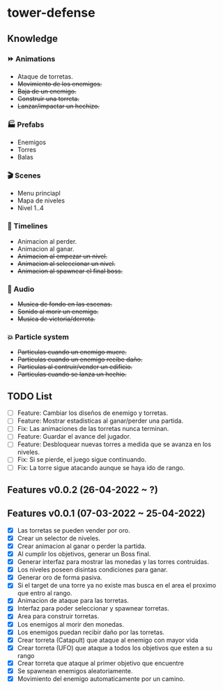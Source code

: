 # tower-defense

## Knowledge
### :fast_forward: Animations
- Ataque de torretas.
- ~~Movimiento de los enemigos.~~
- ~~Baja de un enemigo.~~
- ~~Construir una torreta.~~
- ~~Lanzar/impactar un hechizo.~~
### :factory: Prefabs
- Enemigos
- Torres
- Balas
### :clapper: Scenes
- Menu princiapl
- Mapa de niveles
- Nivel 1..4
### :cinema: Timelines
- Animacion al perder.
- Animacion al ganar.
- ~~Animacion al empezar un nivel.~~
- ~~Animacion al seleccionar un nivel.~~
- ~~Animacion al spawnear el final boss.~~
### :musical_keyboard: Audio
- ~~Musica de fondo en las escenas.~~
- ~~Sonido al morir un enemigo.~~
- ~~Musica de victoria/derrota.~~
### :collision: Particle system
- ~~Particulas cuando un enemigo muere.~~
- ~~Particulas cuando un enemigo recibe daño.~~
- ~~Particulas al contruir/vender un edificio.~~
- ~~Particulas cuando se lanza un hechio.~~


## TODO List

- [ ] Feature: Cambiar los diseños de enemigo y torretas.
- [ ] Feature: Mostrar estadisticas al ganar/perder una partida.
- [ ] Fix: Las animaciones de las torretas nunca terminan.
- [ ] Feature: Guardar el avance del jugador.
- [ ] Feature: Desbloquear nuevas torres a medida que se avanza en los niveles.
- [ ] Fix: Si se pierde, el juego sigue continuando.
- [ ] Fix: La torre sigue atacando aunque se haya ido de rango.

## Features v0.0.2 (26-04-2022 ~ ?)

## Features v0.0.1 (07-03-2022 ~ 25-04-2022)

- [x] Las torretas se pueden vender por oro.
- [x] Crear un selector de niveles.
- [x] Crear animacion al ganar o perder la partida.
- [x] Al cumplir los objetivos, generar un Boss final.
- [x] Generar interfaz para mostrar las monedas y las torres contruidas.
- [x] Los niveles poseen disintas condiciones para ganar.
- [x] Generar oro de forma pasiva.
- [x] Si el target de una torre ya no existe mas busca en el area el proximo que entro al rango.
- [x] Animacion de ataque para las torretas.
- [x] Interfaz para poder seleccionar y spawnear torretas.
- [x] Area para construir torretas.
- [x] Los enemigos al morir den monedas.
- [x] Los enemigos puedan recibir daño por las torretas.
- [x] Crear torreta (Catapult) que ataque al enemigo con mayor vida
- [x] Crear torreta (UFO) que ataque a todos los objetivos que esten a su rango
- [x] Crear torreta que ataque al primer objetivo que encuentre 
- [x] Se spawnean enemigos aleatoriamente.
- [x] Movimiento del enemigo automaticamente por un camino.
